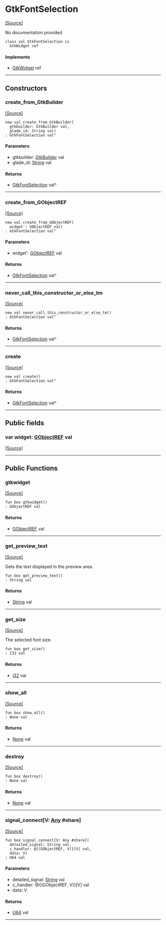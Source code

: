 # GtkFontSelection
<span class="source-link">[[Source]](src/gtk3/GtkFontSelection.md#L6)</span>

No documentation provided


```pony
class val GtkFontSelection is
  GtkWidget ref
```

#### Implements

* [GtkWidget](gtk3-GtkWidget.md) ref

---

## Constructors

### create_from_GtkBuilder
<span class="source-link">[[Source]](src/gtk3/GtkFontSelection.md#L14)</span>


```pony
new val create_from_GtkBuilder(
  gtkbuilder: GtkBuilder val,
  glade_id: String val)
: GtkFontSelection val^
```
#### Parameters

*   gtkbuilder: [GtkBuilder](gtk3-GtkBuilder.md) val
*   glade_id: [String](builtin-String.md) val

#### Returns

* [GtkFontSelection](gtk3-GtkFontSelection.md) val^

---

### create_from_GObjectREF
<span class="source-link">[[Source]](src/gtk3/GtkFontSelection.md#L17)</span>


```pony
new val create_from_GObjectREF(
  widget': GObjectREF val)
: GtkFontSelection val^
```
#### Parameters

*   widget': [GObjectREF](minimal-browser-..-gobject-GObjectREF.md) val

#### Returns

* [GtkFontSelection](gtk3-GtkFontSelection.md) val^

---

### never_call_this_constructor_or_else_tm
<span class="source-link">[[Source]](src/gtk3/GtkFontSelection.md#L20)</span>


```pony
new val never_call_this_constructor_or_else_tm()
: GtkFontSelection val^
```

#### Returns

* [GtkFontSelection](gtk3-GtkFontSelection.md) val^

---

### create
<span class="source-link">[[Source]](src/gtk3/GtkFontSelection.md#L24)</span>


```pony
new val create()
: GtkFontSelection val^
```

#### Returns

* [GtkFontSelection](gtk3-GtkFontSelection.md) val^

---

## Public fields

### var widget: [GObjectREF](minimal-browser-..-gobject-GObjectREF.md) val
<span class="source-link">[[Source]](src/gtk3/GtkFontSelection.md#L10)</span>



---

## Public Functions

### gtkwidget
<span class="source-link">[[Source]](src/gtk3/GtkFontSelection.md#L12)</span>


```pony
fun box gtkwidget()
: GObjectREF val
```

#### Returns

* [GObjectREF](minimal-browser-..-gobject-GObjectREF.md) val

---

### get_preview_text
<span class="source-link">[[Source]](src/gtk3/GtkFontSelection.md#L64)</span>


Gets the text displayed in the preview area.


```pony
fun box get_preview_text()
: String val
```

#### Returns

* [String](builtin-String.md) val

---

### get_size
<span class="source-link">[[Source]](src/gtk3/GtkFontSelection.md#L72)</span>


The selected font size.


```pony
fun box get_size()
: I32 val
```

#### Returns

* [I32](builtin-I32.md) val

---

### show_all
<span class="source-link">[[Source]](src/gtk3/GtkWidget.md#L4)</span>


```pony
fun box show_all()
: None val
```

#### Returns

* [None](builtin-None.md) val

---

### destroy
<span class="source-link">[[Source]](src/gtk3/GtkWidget.md#L7)</span>


```pony
fun box destroy()
: None val
```

#### Returns

* [None](builtin-None.md) val

---

### signal_connect\[V: [Any](builtin-Any.md) #share\]
<span class="source-link">[[Source]](src/gtk3/GtkWidget.md#L10)</span>


```pony
fun box signal_connect[V: Any #share](
  detailed_signal: String val,
  c_handler: @{(GObjectREF, V)}[V] val,
  data: V)
: U64 val
```
#### Parameters

*   detailed_signal: [String](builtin-String.md) val
*   c_handler: @{(GObjectREF, V)}[V] val
*   data: V

#### Returns

* [U64](builtin-U64.md) val

---

